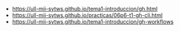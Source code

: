 * <https://ull-mii-sytws.github.io/tema1-introduccion/gh.html>
* <https://ull-mii-sytws.github.io/practicas/06p6-t1-gh-cli.html>
* <https://ull-mii-sytws.github.io/tema1-introduccion/gh-workflows>